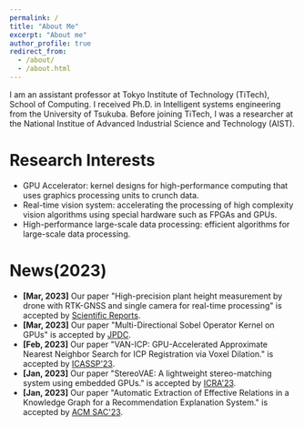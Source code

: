 ```yaml
---
permalink: /
title: "About Me"
excerpt: "About me"
author_profile: true
redirect_from: 
  - /about/
  - /about.html
---
```


I am an assistant professor at Tokyo Institute of Technology (TiTech), School of Computing. I received Ph.D. in Intelligent systems engineering from the University of Tsukuba. Before joining TiTech, I was a researcher at the National Institue of Advanced Industrial Science and Technology (AIST).

Research Interests 
======
* GPU Accelerator: kernel designs for high-performance computing that uses graphics processing units to crunch data.
* Real-time vision system: accelerating the processing of high complexity vision algorithms using special hardware such as FPGAs and GPUs.
* High-performance large-scale data processing: efficient algorithms for large-scale data processing.

News(2023) 
======
* **[Mar, 2023]** Our paper "High-precision plant height measurement by drone with RTK-GNSS and single camera for real-time processing" is accepted by [Scientific Reports](https://www.nature.com/srep/?gclid=Cj0KCQjw8e-gBhD0ARIsAJiDsaWLS0GQTXEuyE7T8oiVjFwN0URCmeQmlmbRlnDv7pPXY8dHax6lKHIaAjH7EALw_wcB).
* **[Mar, 2023]** Our paper "Multi-Directional Sobel Operator Kernel on GPUs" is accepted by [JPDC](https://www.sciencedirect.com/journal/journal-of-parallel-and-distributed-computing).
* **[Feb, 2023]** Our paper "VAN-ICP: GPU-Accelerated Approximate Nearest Neighbor Search for ICP Registration via Voxel Dilation." is accepted by [ICASSP'23](https://2023.ieeeicassp.org/).
* **[Jan, 2023]** Our paper "StereoVAE: A lightweight stereo-matching system using embedded GPUs." is accepted by [ICRA'23](https://www.icra2023.org/).
* **[Jan, 2023]** Our paper "Automatic Extraction of Effective Relations in a Knowledge Graph for a Recommendation Explanation System." is accepted by [ACM SAC'23](https://www.sigapp.org/sac/sac2023/index.html).


